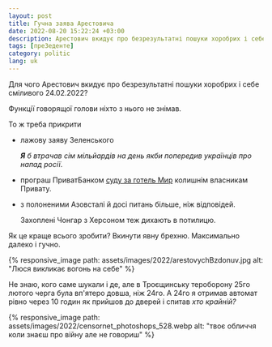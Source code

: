 ```yaml
---
layout: post
title: Гучна заява Арестовича
date: 2022-08-20 15:22:24 +03:00
description: Арестович вкидує про безрезультатні пошуки хоробрих і себе сміливого
tags: [преЗеденте]
category: politic
lang: uk
---
```


Для чого Арестович вкидує про безрезультатні пошуки хоробрих і себе сміливого 24.02.2022?

Функції говорящої голови ніхто з нього не знімав.

То ж треба прикрити

- лажову заяву Зеленського

  _**Я** б втрачав сім мільйардів на день якби попередив українців про напад росії_.

- програш ПриватБанком 
[суду за готель Мир](https://forbes.ua/news/privatbank-prograv-kasatsiyu-u-spori-za-stolichniy-gotel-mir-17082022-7751) 
колишнім власникам Привату.

- з полоненими Азовсталі й досі питань більше, ніж відповідей.

  Захоплені Чонгар з Херсоном теж дихають в потилицю.

Як це краще всього зробити?
Вкинути явну брехню. 
Максимально далеко і гучно.

{% responsive_image path: assets/images/2022/arestovychBzdonuv.jpg alt: "Люся викликає вогонь на себе" %}

Не знаю, кого саме шукали і де, але в Троєщинську тероборону 25го лютого черга була вп'ятеро довша, ніж 24го.
А 24го я отримав автомат рівно через 10 годин як прийшов до дверей і спитав _хто крайній?_

{% responsive_image path: assets/images/2022/censornet_photoshops_528.webp alt: "твоє обличчя коли знаєш про війну але не говориш" %}